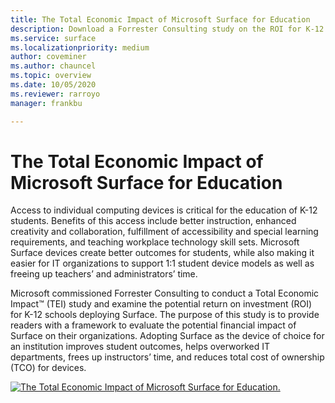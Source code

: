 ```yaml
---
title: The Total Economic Impact of Microsoft Surface for Education
description: Download a Forrester Consulting study on the ROI for K-12 schools deploying Microsoft Surface devices, highlighting benefits in education and IT support.
ms.service: surface
ms.localizationpriority: medium
author: coveminer
ms.author: chauncel
ms.topic: overview
ms.date: 10/05/2020
ms.reviewer: rarroyo
manager: frankbu

---
```

# The Total Economic Impact of Microsoft Surface for Education

Access to individual computing devices is critical for the education of K-12 students. Benefits of this access include better instruction, enhanced creativity and collaboration, fulfillment of accessibility and special learning requirements, and teaching workplace technology skill sets. Microsoft Surface devices create better outcomes for students, while also making it easier for IT organizations to support 1:1 student device models as well as freeing up teachers’ and administrators’ time.

Microsoft commissioned Forrester Consulting to conduct a Total Economic Impact&trade; (TEI) study and examine the potential return on investment (ROI) for K-12 schools deploying Surface. The purpose of this study is to provide readers with a framework to evaluate the potential financial impact of Surface on their organizations. Adopting Surface as the device of choice for an institution improves student outcomes, helps overworked IT departments, frees up instructors’ time, and reduces total cost of ownership (TCO) for devices.

[![The Total Economic Impact of Microsoft Surface for Education.](./images/download-report.png)](https://download.microsoft.com/download/5/b/f/5bf2bc45-3010-4a66-8ff3-56457d61a353/forrester-tei-microsoft-surface-for-education.pdf)
